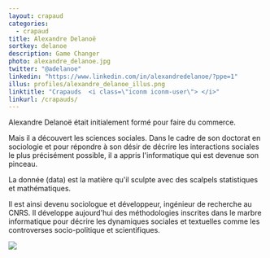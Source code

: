 ```yaml
---
layout: crapaud
categories:
  - crapaud
title: Alexandre Delanoë
sortkey: delanoe
description: Game Changer
photo: alexandre_delanoe.jpg
twitter: "@adelanoe"
linkedin: "https://www.linkedin.com/in/alexandredelanoe/?ppe=1"
illus: profiles/alexandre_delanoe_illus.png
linktitle: "Crapauds  <i class=\"iconm iconm-user\"> </i>"
linkurl: /crapauds/
---
```



Alexandre Delanoë était initialement formé pour faire du commerce.

Mais il a découvert les sciences sociales. Dans le cadre de son doctorat en sociologie et pour répondre à son désir de décrire
les interactions sociales le plus précisément possible, il a appris l'informatique qui est devenue son pinceau. 

La donnée (data) est la matière qu'il sculpte avec des scalpels statistiques et mathématiques.

Il est ainsi devenu sociologue et développeur, ingénieur de recherche au CNRS. Il développe aujourd'hui des méthodologies inscrites dans le marbre informatique pour décrire les dynamiques sociales et textuelles comme les controverses socio-politique et scientifiques.

<img src="{{ site.urlimg }}/{{ page.illus }}" class="illus" />

